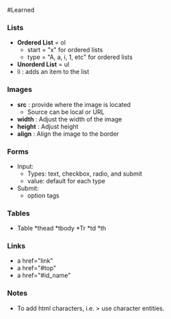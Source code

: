 #Learned

### Lists

* **Ordered List** = ol
  * start = "x" for ordered lists
  * type = "A, a, i, 1, etc" for ordered lists
* **Unorderd List** = ul
* li : adds an item to the list

### Images

* **src** : provide where the image is located
    * Source can be local or URL
* **width** : Adjust the width of the image
* **height** : Adjust height
* **align** : Align the image to the border

### Forms

* Input:  
    * Types: text, checkbox, radio, and submit
    * value: default for each type
* Submit: 
    * option tags

### Tables

* Table
	*thead
	*tbody
		*Tr
			*td
    		*th

### Links

* a href="link"
* a href="#top"
* a href="#id_name"

### Notes

* To add html characters, i.e. &#62; use character entities.
